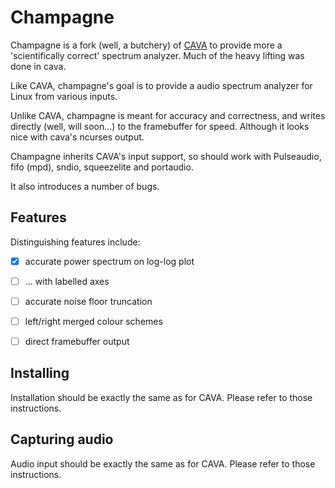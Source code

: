 Champagne
=========

Champagne is a fork (well, a butchery) of [CAVA](https://github.com/karlstav/cava/) to provide more a 'scientifically correct' spectrum analyzer.
Much of the heavy lifting was done in cava.

Like CAVA, champagne's goal is to provide a audio spectrum analyzer for Linux from various inputs.

Unlike CAVA, champagne is meant for accuracy and correctness, and writes directly (well, will soon...) to the framebuffer for speed.
Although it looks nice with cava's ncurses output.

Champagne inherits CAVA's input support, so should work with Pulseaudio, fifo (mpd), sndio, squeezelite and portaudio.

It also introduces a number of bugs.


Features
--------

Distinguishing features include:

- [x] accurate power spectrum on log-log plot
- [ ] ... with labelled axes
- [ ] accurate noise floor truncation
- [ ] left/right merged colour schemes
- [ ] direct framebuffer output


Installing
----------

Installation should be exactly the same as for CAVA. Please refer to those instructions.


Capturing audio
---------------

Audio input should be exactly the same as for CAVA. Please refer to those instructions.

